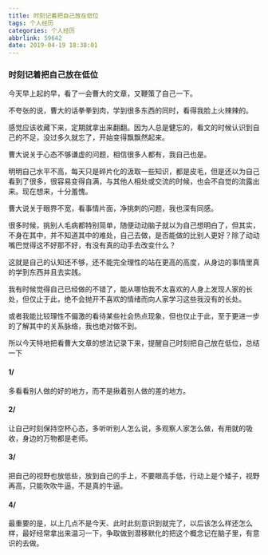 ```yaml
---
title: 时刻记着把自己放在低位
tags: 个人经历
categories: 个人经历
abbrlink: 59642
date: 2019-04-19 18:38:01
---
```




### 时刻记着把自己放在低位



今天早上起的早，看了一会曹大的文章，又鞭策了自己一下。

不夸张的说，曹大的话拳拳到肉，学到很多东西的同时，看得我脸上火辣辣的。

感觉应该收藏下来，定期就拿出来翻翻。因为人总是健忘的，看文的时候认识到自己的不足，没过多久就忘了，开始变得飘飘然起来。

曹大说关于心态不够谦虚的问题，相信很多人都有，我自己也是。

明明自己水平不高，每天只是碎片化的汲取一些知识，都是皮毛，但是还以为自己看到了很多，很容易变得自满，与其他人相处或交流的时候，也会不自觉的流露出来。现在想来，十分羞愧。

曹大说关于眼界不宽，看事情片面，净挑刺的问题，我也深有同感。

很多时候，挑别人毛病都特别简单，随便动动脑子就以为自己想明白了，但其实，不身在其中，并不知道其中的难处，自己去做，是否能做的比别人更好？除了动动嘴巴觉得这不好那不好，有没有真的动手去改变什么？

这就是自己的认知还不够，还不能完全理性的站在更高的高度，从身边的事情里真的学到东西并且去实践。

我有时候觉得自己已经做的不错了，能从哪怕我不太喜欢的人身上发现人家的长处，但仅止于此，绝不会抛开不喜欢的情绪而向人家学习这些我没有的长处。

或者我能比较理性不偏激的看待某些社会热点现象，但也仅止于此，至于更进一步的了解其中的关系脉络，我也绝对做不到。

所以今天特地把看曹大文章的想法记录下来，提醒自己时刻把自己放在低位，总结一下

#### 1/

 多看看别人做的好的地方，而不是揪着别人做的差的地方。

#### 2/

 让自己时刻保持空杯心态，多听听别人怎么说，多观察人家怎么做，有用就的吸收，身边的万物都是老师。

#### 3/

 把自己的视野也放低些，放到自己的手上，不要眼高手低，行动上是个矮子，视野再高，只能吹吹牛逼，不是真的牛逼。

#### 4/

 最重要的是，以上几点不是今天、此时此刻意识到就完了，以后该怎么样还怎么样，最好经常拿出来温习一下，争取做到潜移默化的把这个概念记在脑子里，有意识的去做。




